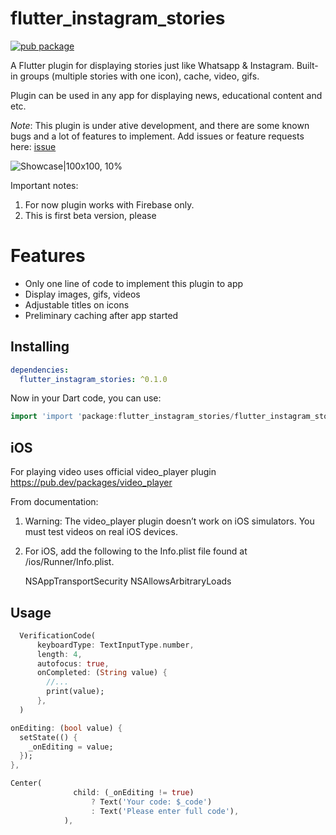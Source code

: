 # flutter_instagram_stories

[![pub package](https://img.shields.io/pub/v/camera.svg)](https://pub.dartlang.org/packages/camera)

A Flutter plugin for displaying stories just like Whatsapp & Instagram. Built-in groups (multiple stories with one icon), cache, video, gifs.

Plugin can be used in any app for displaying news, educational content and etc.


*Note*: This plugin is under ative development, and there are some known bugs and a lot of features to implement. Add issues or feature requests here: [issue](https://github.com/awaik/flutter_instagram_stories/issues)



![Showcase|100x100, 10%](example/lib/showcase1.gif)

Important notes:

1. For now plugin works with Firebase only.
2. This is first beta version, please


# Features

* Only one line of code to implement this plugin to app
* Display images, gifs, videos
* Adjustable titles on icons
* Preliminary caching after app started

## Installing

```yaml
dependencies:
  flutter_instagram_stories: ^0.1.0
```

Now in your Dart code, you can use:

```dart
import 'import 'package:flutter_instagram_stories/flutter_instagram_stories.dart';';
```

## iOS

For playing video uses official video_player plugin https://pub.dev/packages/video_player

From documentation:

1.  Warning: The video_player plugin doesn’t work on iOS simulators. You must test videos on real iOS devices.

2. For iOS, add the following to the Info.plist file found at <project root>/ios/Runner/Info.plist.

	<key>NSAppTransportSecurity</key>
    <dict>
      <key>NSAllowsArbitraryLoads</key>
      <true/>
    </dict>

## Usage

```dart
  VerificationCode(
      keyboardType: TextInputType.number,
      length: 4,
      autofocus: true,
      onCompleted: (String value) {
        //...
        print(value);
      },
  )
```

```dart
onEditing: (bool value) {
  setState(() {
    _onEditing = value;
  });
},
```

```dart
Center(
              child: (_onEditing != true)
                  ? Text('Your code: $_code')
                  : Text('Please enter full code'),
            ),
```